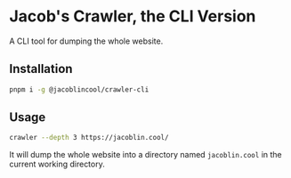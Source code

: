 # Jacob's Crawler, the CLI Version

A CLI tool for dumping the whole website.

## Installation

```bash
pnpm i -g @jacoblincool/crawler-cli
```

## Usage

```bash
crawler --depth 3 https://jacoblin.cool/
```

It will dump the whole website into a directory named `jacoblin.cool` in the current working directory.
